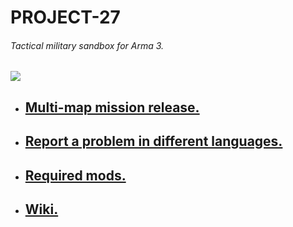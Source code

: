 # PROJECT-27
######  Tactical military sandbox for Arma 3.
![](https://user-images.githubusercontent.com/52146881/80494338-ebfe2080-89a9-11ea-95f3-9451a8b7c92d.png)
* ## [Multi-map mission release.](https://github.com/eugene27r/PROJECT-27/releases)
* ## [Report a problem in different languages.](https://github.com/eugene27r/PROJECT-27/issues)
* ## [Required mods.](https://github.com/eugene27r/PROJECT-27/wiki/Required-mods.)
* ## [Wiki.](https://github.com/eugene27r/PROJECT-27/wiki)
